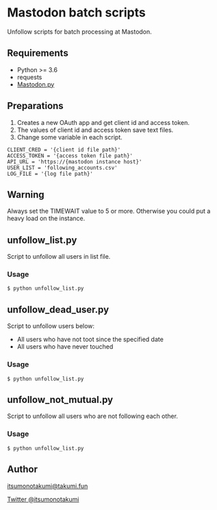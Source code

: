 # Mastodon batch scripts

Unfollow scripts for batch processing at Mastodon.

## Requirements

* Python >= 3.6
* requests
* [Mastodon.py](https://github.com/halcy/Mastodon.py)

## Preparations

1. Creates a new OAuth app and get client id and access token.
2. The values of client id and access token save text files.
3. Change some variable in each script. 

```
CLIENT_CRED = '{client id file path}'
ACCESS_TOKEN = '{access token file path}'
API_URL = 'https://{mastodon instance host}'
USER_LIST = 'following_accounts.csv'
LOG_FILE = '{log file path}'
```

## Warning

Always set the TIMEWAIT value to 5 or more. Otherwise you could put a heavy load on the instance.

## unfollow_list.py

Script to unfollow all users in list file.

### Usage

```
$ python unfollow_list.py
```

## unfollow_dead_user.py

Script to unfollow users below:
* All users who have not toot since the specified date
* All users who have never touched

### Usage

```
$ python unfollow_list.py
```


## unfollow_not_mutual.py

Script to unfollow all users who are not following each other.

### Usage

```
$ python unfollow_list.py
```

## Author

[itsumonotakumi@takumi.fun](https://takumi.fun/@itsumonotakumi)

[Twitter @itsumonotakumi](https://twitter.com/itsumonotakumi)
